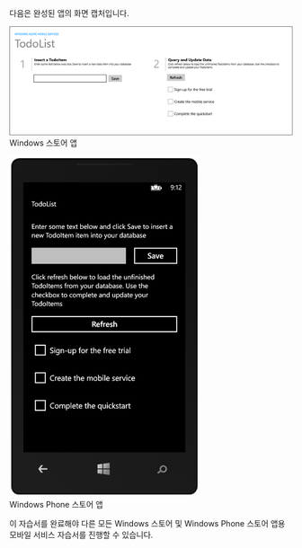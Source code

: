 
다음은 완성된 앱의 화면 캡처입니다.

![](./media/mobile-services-windows-universal-get-started/mobile-quickstart-completed.png)
<br/>Windows 스토어 앱

![](./media/mobile-services-windows-universal-get-started/mobile-quickstart-completed-wp8.png)
<br/>Windows Phone 스토어 앱

이 자습서를 완료해야 다른 모든 Windows 스토어 및 Windows Phone 스토어 앱용 모바일 서비스 자습서를 진행할 수 있습니다. 
<!--HONumber=52--> 
